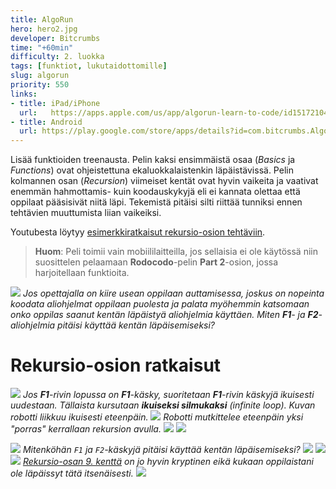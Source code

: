 ```yaml
---
title: AlgoRun
hero: hero2.jpg
developer: Bitcrumbs
time: "+60min"
difficulty: 2. luokka
tags: [funktiot, lukutaidottomille]
slug: algorun
priority: 550
links:
- title: iPad/iPhone
  url:   https://apps.apple.com/us/app/algorun-learn-to-code/id1517210466
- title: Android
  url: https://play.google.com/store/apps/details?id=com.bitcrumbs.AlgoRunFree&hl=en&gl=US
---
```



Lisää funktioiden treenausta. Pelin kaksi ensimmäistä osaa (*Basics* ja *Functions*) ovat ohjeistettuna ekaluokkalaistenkin läpäistävissä.  Pelin kolmannen osan (*Recursion*) viimeiset kentät ovat hyvin vaikeita ja vaativat enemmän hahmottamis- kuin koodauskykyjä eli ei kannata olettaa että oppilaat pääsisivät niitä läpi. Tekemistä pitäisi silti riittää tunniksi ennen tehtävien muuttumista liian vaikeiksi.

Youtubesta löytyy [esimerkkiratkaisut rekursio-osion tehtäviin](https://www.youtube.com/watch?v=So8DZuzY2JA&ab_channel=asclimcatch).

> **Huom**: Peli toimii vain mobiililaitteilla, jos sellaisia ei ole käytössä niin suosittelen pelaamaan **Rodocodo**-pelin **Part 2**-osion, jossa harjoitellaan funktioita.

<!--
NOTES: Rekursio-osiossa on mahdotonta selittää käytännön esimerkeillä rekursin ja infinite loopin eroa, sillä pelissä ei ole lopetusehtoja rekursiolle.
-->

<!-- ![](/algorun/aliohjelma_4.jpg)
![](/algorun/kaskysarjat.jpg)
---

# Aliohjelmat eli funktiot

![](/algorun/paaohjelma.jpg)
***F1**-rivi on `pääohjelma` eli sen sisään laitetut käskyt suoritetaan aina automaattisesti kun koodi suoritetaan (robotti liikkuu kaksi ruutua eteenpäin)*

![](/algorun/aliohjelma.jpg)
***F2**-rivi on `aliohjelma` eli sen sisään laitettuja käskyjä ei suoriteta automaattisesti (kuvan koodi ei tee mitään)*

![](/algorun/aliohjelmakutsu.jpg)
***F2**-rivin käskyt suoritetaan ainoastaan kun käytetään **F2**-käskyä (kuvan koodi liikuttaa robottia kahdesti eteenpäin)*

![](/algorun/aliohjelmakutsu-2.jpg)
*Pääohjelmassa on kaksi **F2**-käskyä eli **F2**-rivillä olevat käskyt suoritetaan kahdesti (robotti liikkuu neljä ruutua eteenpäin)*

![](/algorun/aliohjelmakutsu-3.jpg)
*Esimerkkikoodissa robotti liikkuu kaksi ruutua eteepäin, kääntyy oikealle ja liikkuu taas kaksi ruutua eteenpäin*

![](/algorun/functions-1.jpg)
*Functions-maailman 1. tehtävä*

<!-- ![](/algorun/functions-3.jpg) -->
![](/algorun/functions-3-uncomplete.jpg)
*Jos opettajalla on kiire usean oppilaan auttamisessa, joskus on nopeinta koodata aliohjelmat oppilaan puolesta ja palata myöhemmin katsomaan onko oppilas saanut kentän läpäistyä aliohjelmia käyttäen. Miten **F1**- ja **F2**-aliohjelmia pitäisi käyttää kentän läpäisemiseksi?*

# Rekursio-osion ratkaisut
![](/algorun/recursion-1.jpg)
*Jos **F1**-rivin lopussa on **F1**-käsky, suoritetaan **F1**-rivin käskyjä ikuisesti uudestaan. Tällaista kursutaan **ikuiseksi silmukaksi** *(infinite loop)*. Kuvan robotti liikkuu ikuisesti eteenpäin.*
![](/algorun/recursion-2.jpg)
*Robotti mutkittelee eteenpäin yksi "porras" kerrallaan rekursion avulla.*
![](/algorun/recursion-3.jpg)
![](/algorun/recursion-4.jpg)
<!--![](/algorun/recursion-5.jpg)-->
![](/algorun/recursion-5-uncomplete.jpg)
*Mitenköhän `F1` ja `F2`-käskyjä pitäisi käyttää kentän läpäisemiseksi?*
![](/algorun/recursion-6.jpg)
![](/algorun/recursion-7.jpg)
![](/algorun/recursion-8.jpg)
*<u>Rekursio-osan 9. kenttä</u> on jo hyvin kryptinen eikä kukaan oppilaistani ole läpäissyt tätä itsenäisesti.*
![](/algorun/recursion-9.jpg)
